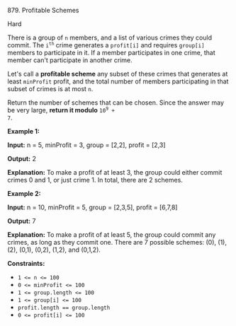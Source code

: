 879\. Profitable Schemes

Hard

There is a group of `n` members, and a list of various crimes they could commit. The <code>i<sup>th</sup></code> crime generates a `profit[i]` and requires `group[i]` members to participate in it. If a member participates in one crime, that member can't participate in another crime.

Let's call a **profitable scheme** any subset of these crimes that generates at least `minProfit` profit, and the total number of members participating in that subset of crimes is at most `n`.

Return the number of schemes that can be chosen. Since the answer may be very large, **return it modulo** <code>10<sup>9</sup> + 7</code>.

**Example 1:**

**Input:** n = 5, minProfit = 3, group = [2,2], profit = [2,3]

**Output:** 2

**Explanation:** To make a profit of at least 3, the group could either commit crimes 0 and 1, or just crime 1. In total, there are 2 schemes.

**Example 2:**

**Input:** n = 10, minProfit = 5, group = [2,3,5], profit = [6,7,8]

**Output:** 7

**Explanation:** To make a profit of at least 5, the group could commit any crimes, as long as they commit one. There are 7 possible schemes: (0), (1), (2), (0,1), (0,2), (1,2), and (0,1,2).

**Constraints:**

*   `1 <= n <= 100`
*   `0 <= minProfit <= 100`
*   `1 <= group.length <= 100`
*   `1 <= group[i] <= 100`
*   `profit.length == group.length`
*   `0 <= profit[i] <= 100`